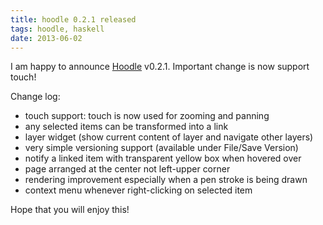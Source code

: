 ```yaml
---
title: hoodle 0.2.1 released 
tags: hoodle, haskell 
date: 2013-06-02
---
```


I am happy to announce [Hoodle](http://ianwookim.org/hoodle) v0.2.1.
Important change is now support touch!

Change log: 

- touch support: touch is now used for zooming and panning
- any selected items can be transformed into a link
- layer widget (show current content of layer and navigate other layers)
- very simple versioning support (available under File/Save Version) 
- notify a linked item with transparent yellow box when hovered over
- page arranged at the center not left-upper corner
- rendering improvement especially when a pen stroke is being drawn 
- context menu whenever right-clicking on selected item 

Hope that you will enjoy this!






